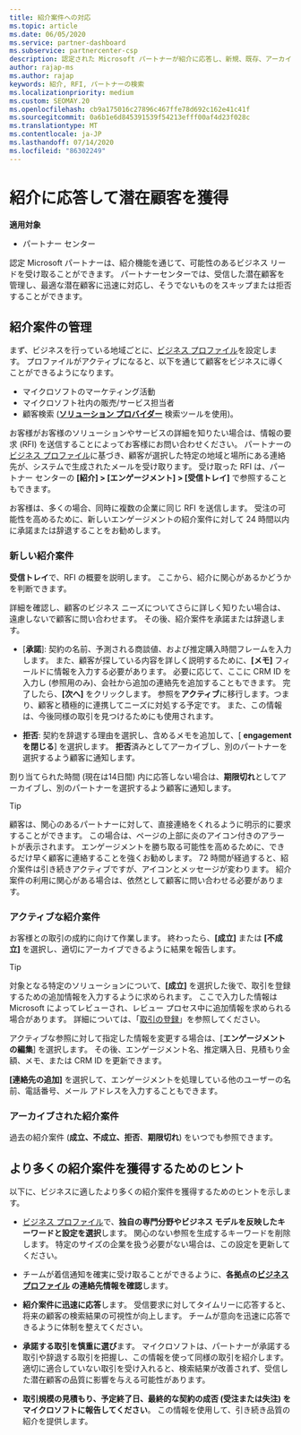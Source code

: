 ```yaml
---
title: 紹介案件への対応
ms.topic: article
ms.date: 06/05/2020
ms.service: partner-dashboard
ms.subservice: partnercenter-csp
description: 認定された Microsoft パートナーが紹介に応答し、新規、既存、アーカイブされた紹介を管理し、今後より多くの参照を取得できるようにする方法について説明します。
author: rajap-ms
ms.author: rajap
keywords: 紹介, RFI, パートナーの検索
ms.localizationpriority: medium
ms.custom: SEOMAY.20
ms.openlocfilehash: cb9a175016c27896c467ffe78d692c162e41c41f
ms.sourcegitcommit: 0a6b1e6d845391539f54213efff00af4d23f028c
ms.translationtype: MT
ms.contentlocale: ja-JP
ms.lasthandoff: 07/14/2020
ms.locfileid: "86302249"
---
```

# <a name="respond-to-referrals-and-get-potential-business-leads"></a>紹介に応答して潜在顧客を獲得

**適用対象**

- パートナー センター

認定 Microsoft パートナーは、紹介機能を通じて、可能性のあるビジネス リードを受け取ることができます。 パートナーセンターでは、受信した潜在顧客を管理し、最適な潜在顧客に迅速に対応し、そうでないものをスキップまたは拒否することができます。 

## <a name="referral-management"></a>紹介案件の管理

まず、ビジネスを行っている地域ごとに、[ビジネス プロファイル](create-a-marketing-profile.md)を設定します。 プロファイルがアクティブになると、以下を通じて顧客をビジネスに導くことができるようになります。

- マイクロソフトのマーケティング活動
- マイクロソフト社内の販売/サービス担当者
- 顧客検索 (**[ソリューション プロバイダー](https://www.microsoft.com/solution-providers/home)** 検索ツールを使用)。

お客様がお客様のソリューションやサービスの詳細を知りたい場合は、情報の要求 (RFI) を送信することによってお客様にお問い合わせください。 パートナーの[ビジネス プロファイル](create-a-marketing-profile.md)に基づき、顧客が選択した特定の地域と場所にある連絡先が、システムで生成されたメールを受け取ります。 受け取った RFI は、パートナー センターの **[紹介] > [エンゲージメント] > [受信トレイ]** で参照することもできます。

お客様は、多くの場合、同時に複数の企業に同じ RFI を送信します。 受注の可能性を高めるために、新しいエンゲージメントの紹介案件に対して 24 時間以内に承諾または辞退することをお勧めします。

### <a name="new-referrals"></a>新しい紹介案件

**受信トレイ**で、RFI の概要を説明します。 ここから、紹介に関心があるかどうかを判断できます。

詳細を確認し、顧客のビジネス ニーズについてさらに詳しく知りたい場合は、遠慮しないで顧客に問い合わせます。 その後、紹介案件を承諾または辞退します。

- [**承諾**]: 契約の名前、予測される商談値、および推定購入時間フレームを入力します。 また、顧客が探している内容を詳しく説明するために、**[メモ]** フィールドに情報を入力する必要があります。 必要に応じて、ここに CRM ID を入力し (参照用のみ)、会社から追加の連絡先を追加することもできます。 完了したら、**[次へ]** をクリックします。 参照を**アクティブ**に移行します。つまり、顧客と積極的に連携してニーズに対処する予定です。 また、この情報は、今後同様の取引を見つけるためにも使用されます。

- **拒否**: 契約を辞退する理由を選択し、含めるメモを追加して、[ **engagement を閉じる**] を選択します。 **拒否**済みとしてアーカイブし、別のパートナーを選択するよう顧客に通知します。

割り当てられた時間 (現在は14日間) 内に応答しない場合は、**期限切れ**としてアーカイブし、別のパートナーを選択するよう顧客に通知します。

> [!TIP]
> 顧客は、関心のあるパートナーに対して、直接連絡をくれるように明示的に要求することができます。 この場合は、ページの上部に炎のアイコン付きのアラートが表示されます。 エンゲージメントを勝ち取る可能性を高めるために、できるだけ早く顧客に連絡することを強くお勧めします。 72 時間が経過すると、紹介案件は引き続きアクティブですが、アイコンとメッセージが変わります。 紹介案件の利用に関心がある場合は、依然として顧客に問い合わせる必要があります。

### <a name="active-referrals"></a>アクティブな紹介案件

お客様との取引の成約に向けて作業します。 終わったら、**[成立]** または **[不成立]** を選択し、適切にアーカイブできるように結果を報告します。

> [!TIP]
> 対象となる特定のソリューションについて、**[成立]** を選択した後で、取引を登録するための追加情報を入力するように求められます。 ここで入力した情報は Microsoft によってレビューされ、レビュー プロセス中に追加情報を求められる場合があります。 詳細については、「[取引の登録](register-deals.md)」を参照してください。

アクティブな参照に対して指定した情報を変更する場合は、[**エンゲージメントの編集**] を選択します。 その後、エンゲージメント名、推定購入日、見積もり金額、メモ、または CRM ID を更新できます。

**[連絡先の追加]** を選択して、エンゲージメントを処理している他のユーザーの名前、電話番号、メール アドレスを入力することもできます。


### <a name="archived-referrals"></a>アーカイブされた紹介案件

過去の紹介案件 (**成立、不成立、拒否**、**期限切れ**) をいつでも参照できます。 

## <a name="getting-more-referrals"></a>より多くの紹介案件を獲得するためのヒント

以下に、ビジネスに適したより多くの紹介案件を獲得するためのヒントを示します。

- [ビジネス プロファイル](create-a-marketing-profile.md)で、**独自の専門分野やビジネス モデルを反映したキーワードと設定を選択**します。 関心のない参照を生成するキーワードを削除します。 特定のサイズの企業を扱う必要がない場合は、この設定を更新してください。

- チームが着信通知を確実に受け取ることができるように、**各拠点の[ビジネス プロファイル](create-a-marketing-profile.md) の連絡先情報を確認**します。

- **紹介案件に迅速に応答**します。 受信要求に対してタイムリーに応答すると、将来の顧客の検索結果の可視性が向上します。 チームが意向を迅速に応答できるように体制を整えてください。

- **承諾する取引を慎重に選び**ます。 マイクロソフトは、パートナーが承諾する取引や辞退する取引を把握し、この情報を使って同様の取引を紹介します。 適切に適合していない取引を受け入れると、検索結果が改善されず、受信した潜在顧客の品質に影響を与える可能性があります。

- **取引規模の見積もり、予定終了日、最終的な契約の成否 (受注または失注) をマイクロソフトに報告してください**。 この情報を使用して、引き続き品質の紹介を提供します。
